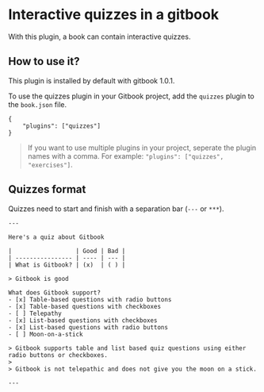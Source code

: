 Interactive quizzes in a gitbook
==============

With this plugin, a book can contain interactive quizzes.


## How to use it?

This plugin is installed by default with gitbook 1.0.1.

To use the quizzes plugin in your Gitbook project, add the `quizzes` plugin to the `book.json` file.

```
{
    "plugins": ["quizzes"]
}
```

> If you want to use multiple plugins in your project, seperate the plugin names with a comma.  For example: `"plugins": ["quizzes", "exercises"]`.

## Quizzes format

Quizzes need to start and finish with a separation bar (```---``` or ```***```).

    ---

    Here's a quiz about Gitbook

    |                  | Good | Bad |
    | ---------------- | ---- | --- |
    | What is Gitbook? | (x)  | ( ) |

    > Gitbook is good

    What does Gitbook support?
    - [x] Table-based questions with radio buttons
    - [x] Table-based questions with checkboxes
    - [ ] Telepathy
    - [x] List-based questions with checkboxes
    - [x] List-based questions with radio buttons
    - [ ] Moon-on-a-stick

    > Gitbook supports table and list based quiz questions using either radio buttons or checkboxes.
    >
    > Gitbook is not telepathic and does not give you the moon on a stick.

    ---

